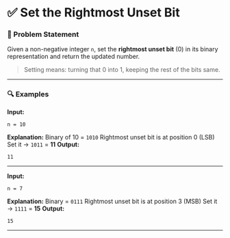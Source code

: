 # ✅ Set the Rightmost Unset Bit

### 🧾 Problem Statement

Given a non-negative integer `n`, set the **rightmost unset bit** (0) in its binary representation and return the updated number.

> Setting means: turning that 0 into 1, keeping the rest of the bits same.

---

### 🔍 Examples

**Input:**

```
n = 10
```

**Explanation:**
Binary of 10 = `1010`
Rightmost unset bit is at position 0 (LSB)
Set it → `1011` = **11**
**Output:**

```
11
```

---

**Input:**

```
n = 7
```

**Explanation:**
Binary = `0111`
Rightmost unset bit is at position 3 (MSB)
Set it → `1111` = **15**
**Output:**

```
15
```

---
